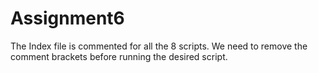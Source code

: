 # Assignment6
The Index file is commented for all the 8 scripts. 
We need to remove the comment brackets before running the desired script.
